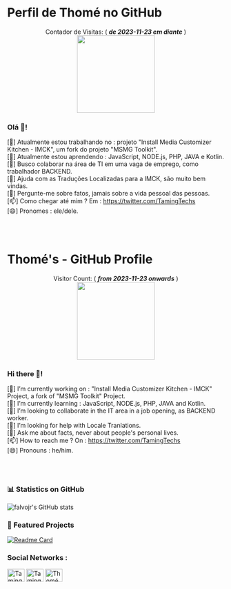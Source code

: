 <!--
# Desafio de Projeto sobre Git/GitHub
Como primeiro Desafio de Projeto Git/GitHub, considerei utilizar o meu nome de usuário do GitHub. O Repositório com o nome de usuário do GitHub é especial, pois o arquivo Mark Down padrão "README.MD" é exibido na página principal do Perfil de usuário do GitHub.

## Links Úteis
[Sintaxe Basica Markdown](https://www.markdownguide.org/basic-syntax/)
-->

# Perfil de Thomé no GitHub

<p align="center"> 
	Contador de Visitas: ( <b><i>de   2023-11-23 em diante</i></b> ) <br>
	<img src="https://profile-counter.glitch.me/TamingTechs/count.svg" style="width: 180px;"/>
</p>

### Olá 👋!
<!--
**TamingTechs/TamingTechs** é um repositório ✨ _especial_ ✨ porque é um `README.md` (este arquivo) aparece no perfil padrão do GitHub.

Aqui algumas ideias para você iniciar:
-->

[🔭] Atualmente estou trabalhando no :  projeto "Install Media Customizer Kitchen - IMCK", um fork do projeto "MSMG Toolkit".<br>
[🌱] Atualmente estou aprendendo     :  JavaScript, NODE.js, PHP, JAVA e Kotlin.<br>
[👯] Busco colaborar na área de TI em uma vaga de emprego, como trabalhador BACKEND.<br>
[🤔] Ajuda com as Traduções Localizadas para a IMCK, são muito bem vindas.<br>
[💬] Pergunte-me sobre fatos, jamais sobre a vida pessoal das pessoas.<br>
[📫] Como chegar até mim ?  Em       :  https://twitter.com/TamingTechs<br>
[😄] Pronomes                        :  ele/dele.<br>
<!-- [⚡] Acontecimento engraçado         :  ...<br> -->

<br><br>
# Thomé's - GitHub Profile

<p align="center"> 
  Visitor Count:       ( <b><i>from 2023-11-23 onwards</i></b> ) <br>
  <img src="https://profile-counter.glitch.me/TamingTechs/count.svg" style="width: 180px;"/>
</p>

### Hi there 👋!
<!--
**TamingTechs/TamingTechs** is a ✨ _special_ ✨ repository because its `README.md` (this file) appears on your GitHub profile.

Here are some ideas to get you started:
-->

[🔭] I’m currently working on :  "Install Media Customizer Kitchen - IMCK" Project, a fork of "MSMG Toolkit" Project.<br>
[🌱] I’m currently learning   :  JavaScript, NODE.js, PHP, JAVA and Kotlin.<br>
[👯] I’m looking to collaborate in the IT area in a job opening, as BACKEND worker.<br>
[🤔] I’m looking for help with Locale Tranlations.<br>
[💬] Ask me about facts, never about people's personal lives.<br>
[📫] How to reach me ?  On    :  https://twitter.com/TamingTechs<br>
[😄] Pronouns                 :  he/him.<br>
<!-- [⚡] Fun fact                 :  ...<br> -->


<br><br>
### 📊 Statistics on GitHub

![falvojr's GitHub stats](https://github-readme-stats.vercel.app/api?username=TamingTechs&show_icons=true&theme=dracula)

### 📌 Featured Projects

[![Readme Card](https://github-readme-stats.vercel.app/api/pin/?username=TamingTechs&repo=IMCK)](https://github.com/TamingTechs/IMCK)

<!--
### 🚀 Most Used Programming Languages

![Top Langs](https://github-readme-stats.vercel.app/api/top-langs/?username=TamingTechs&layout=compact)
-->

<h3 align="left"> Social Networks :</h3>
<p align="left">
	<a href="https://twitter.com/TamingTechs" target="blank"><img align="center" src="https://raw.githubusercontent.com/rahuldkjain/github-profile-readme-generator/master/src/images/icons/Social/twitter.svg" alt="Taming Techs" height="30" width="40" /></a>
	<a href="https://www.youtube.com/@TamingTechs" target="blank"><img align="center" src="https://raw.githubusercontent.com/rahuldkjain/github-profile-readme-generator/master/src/images/icons/Social/youtube.svg" alt="Taming Techs" height="30" width="40" /></a>
	<a href="https://discord.com/users/1106618682098065504" target="blank"><img align="center" src="https://raw.githubusercontent.com/rahuldkjain/github-profile-readme-generator/master/src/images/icons/Social/discord.svg" alt="Thomé - Taming Techs" height="30" width="40" /></a>
</p>
